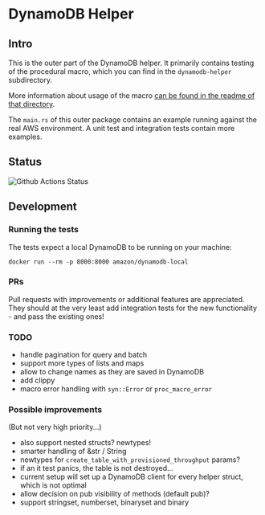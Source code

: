 # DynamoDB Helper

## Intro

This is the outer part of the DynamoDB helper. It primarily contains testing of the procedural macro, which you can find in the `dynamodb-helper` subdirectory.

More information about usage of the macro [can be found in the readme of that directory](./dynamodb-helper/README.md). 

The `main.rs` of this outer package contains an example running against the real AWS environment. A unit test and integration tests contain more examples.

## Status

![Github Actions Status](https://github.com/VanOvermeire/dynamodb-helper/actions/workflows/github-deploy.yml/badge.svg)

## Development

### Running the tests

The tests expect a local DynamoDB to be running on your machine:

```
docker run --rm -p 8000:8000 amazon/dynamodb-local
```

### PRs

Pull requests with improvements or additional features are appreciated. They should at the very least add integration tests for the new functionality - and pass the existing ones!

### TODO

- handle pagination for query and batch
- support more types of lists and maps
- allow to change names as they are saved in DynamoDB
- add clippy
- macro error handling with `syn::Error` or `proc_macro_error`

### Possible improvements

(But not very high priority...)

- also support nested structs? newtypes!
- smarter handling of &str / String
- newtypes for `create_table_with_provisioned_throughput` params?
- if an it test panics, the table is not destroyed...
- current setup will set up a DynamoDB client for every helper struct, which is not optimal
- allow decision on pub visibility of methods (default pub)?
- support stringset, numberset, binaryset and binary
